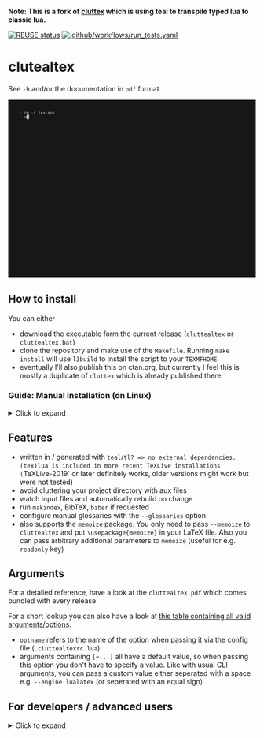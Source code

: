 <!-- SPDX-FileCopyrightText: 2024 - 2025 Lukas Heindl -->
<!---->
<!-- SPDX-License-Identifier: GPL-3.0-or-later -->

**Note: This is a fork of [cluttex](https://github.com/minoki/cluttex) which is
using teal to transpile typed lua to classic lua.**

[![REUSE status](https://api.reuse.software/badge/git.fsfe.org/reuse/api)](https://api.reuse.software/info/git.fsfe.org/reuse/api)
[![.github/workflows/run_tests.yaml](https://github.com/atticus-sullivan/cluttealtex/actions/workflows/run_tests.yaml/badge.svg)](https://github.com/atticus-sullivan/cluttealtex/actions/workflows/run_tests.yaml)

# clutealtex

See `-h` and/or the documentation in `pdf` format.

![Example run of a simple document using cluttealtex](./demo/main.gif)

## How to install
You can either
- download the executable form the current release (`cluttealtex` or `cluttealtex.bat`)
- clone the repository and make use of the `Makefile`. Running `make install`
will use `l3build` to install the script to your `TEXMFHOME`.
- eventually I'll also publish this on ctan.org, but currently I feel this is
mostly a duplicate of `cluttex` which is already published there.

### Guide: Manual installation (on Linux)
<details><summary>Click to expand</summary>

An example how a basic installation on Linux could look like (using the latest release, not the nightly build):
```bash
V="v0.9.1" # select the version to download
baseurl="https://github.com/atticus-sullivan/cluttealtex/releases/download/${V}"

curl -o "/usr/local/bin/cluttealtex" "${baseurl}/cluttealtex"
```

This might be the simplest way of installing manually, though nicer is to setup your local `TEXMFHOME` and place the executable there.
For Linux again this could look like this:
```bash
V="v0.9.1" # select the version to download
kpsewhich --var-value TEXMFHOME # should be set to be set -> see https://tug.org/texlive/doc/texlive-en/texlive-en.html#x1-350003.4.6
baseurl="https://github.com/atticus-sullivan/cluttealtex/releases/download/${V}"
dir="$(kpsewhich --var-value TEXMFHOME)"

# install the executable
make -p "${dir}/scripts/cluttealtex"
curl -o "${dir}/scripts/cluttealtex/cluttealtex" "${baseurl}/cluttealtex"

# install the documentation -> `texdoc cluttealtex` brings up the documentation in your pdf viewer
make -p "${dir}/doc/latex/cluttealtex"
curl -o "${dir}/doc/latex/cluttealtex/cluttealtex.pdf" "${baseurl}/cluttealtex.pdf"
```

</details>

## Features
- written in / generated with `teal`/`tl? => no external dependencies, (tex)lua is
  included in more recent TeXLive installations (`TeXLive-2019` or later
  definitely works, older versions might work but were not tested)
- avoid cluttering your project directory with aux files
- watch input files and automatically rebuild on change
- run `makindex`, BibTeX, `biber` if requested
- configure manual glossaries with the `--glossaries` option
- also supports the `memoize` package. You only need to pass `--memoize` to
  `cluttealtex` and put `\usepackage{memoize}` in your LaTeX file. Also you can
  pass arbitrary additional parameters to `memoize` (useful for e.g. `readonly` key)

## Arguments
For a detailed reference, have a look at the `cluttealtex.pdf` which comes
bundled with every release.

For a short lookup you can also have a look at [this table containing all valid
arguments/options](args.md).

- `optname` refers to the name of the option when passing it via the
config file (`.cluttealtexrc.lua`)
- arguments containing `[=...]` all have a default value, so when passing this
option you don't have to specify a value. Like with usual CLI arguments, you can
pass a custom value either seperated with a space e.g. `--engine lualatex`
(or seperated with an equal sign)

## For developers / advanced users
<details><summary>Click to expand</summary>

### Hooking
For some parts, cluttealtex makes use of a hooking mechanism. The initial idea
was to keep the functions in `typeset.tl` smaller and to avoid piling up code
for various options (like `glossaries` or `bibtex`/`biber`).

There are various hooks that can be installed:
- `tex_injection`: Executed prior to running the *TeX command. Used to inject
code (like `\RequirePackage`) ino the TeX input
- `suggestion_file_based`: Executed prior to running the *TeX command. If
there's a recorder file, it is parsed and this hook is used to determine whether
some options are suggested to the user.
- `post_compile`: Executed after running *TeX and the `recovery`. Used to run
external commands like `makeindex` or `biber`.
- `suggestion_execlog_based`: Executed after running *TeX. Used to suggest some
options to the user based on the log produced by *TeX.
- `post_build` Executed after *TeX produced a stable output (potentially
includes running *TeX multiple times as well as external commands). Currently
not used by cluttealtex. Idea is more to make this available to the user.

For the signature of the functions that can be used for the respective hooks,
see `option_type.tl` the `Hooks.*_func` types.

Note: All the hooks run in the typeset coroutine. They can use `coroutine.yield`
in order to run shell commands.

#### Priorities
Each hook is registered with a priority. When a certain point is reached which
can be hooked, the hooks are sorted based on the priority and executed in order.
A low number hereby means the hook is executed earlier.

The priorities used for options defined by cluttealtex are defined as constants
in `option_type.tl` in the `hook_prios` table.

Priorities are not just integers but numbers. Thus, an option gets the whole
room from `[priority,priority+1[` to install hooks to. E.g. the `memoize` option
only gets one priority and then uses different offsets for the `memoize`
(`+0.1`) and the `memoize_opts` (`+0.2`) hooks.

#### Merging Hooks
When options are passed by multiple different means (e.g. CLI + config-file),
the registered hooks get merged. This means all hooks defined in either of the
option tables is kept.

There is one exception for the hooks beginning with `suggestion_`. These are
hooks that are enabled by default and usually are disabled when an option is
set. Thus, for merging only the hooks which are defined in both option tables
are kept.

#### Suggestion Hooks
Suggestion hooks should be enabled by default. For this purpose, the
`suggestion_handlers` field in each option in the `option_spec` defines a
function for each suggestion hook which gets executed when initializing the
hooks table in the options.

</details>
